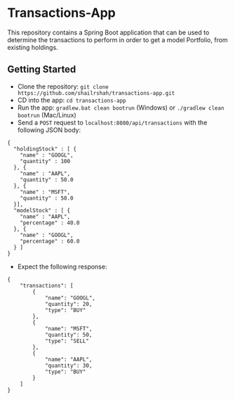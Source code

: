 # Transactions-App

This repository contains a Spring Boot application that can be used to determine the transactions to perform in order to get a model Portfolio, from existing holdings.


## Getting Started
- Clone the repository: `git clone https://github.com/shailrshah/transactions-app.git`
- CD into the app: `cd transactions-app`
- Run the app: `gradlew.bat clean bootrun` (Windows) or `./gradlew clean bootrun` (Mac/Linux)
- Send a `POST` request to `localhost:8080/api/transactions` with the following JSON body:
```
{
  "holdingStock" : [ {
    "name" : "GOOGL",
    "quantity" : 100
  }, {
    "name" : "AAPL",
    "quantity" : 50.0
  }, {
    "name" : "MSFT",
    "quantity" : 50.0
  }],
  "modelStock" : [ {
    "name" : "AAPL",
    "percentage" : 40.0
  }, {
    "name" : "GOOGL",
    "percentage" : 60.0
  } ]
}
```
- Expect the following response: 
```
{
    "transactions": [
        {
            "name": "GOOGL",
            "quantity": 20,
            "type": "BUY"
        },
        {
            "name": "MSFT",
            "quantity": 50,
            "type": "SELL"
        },
        {
            "name": "AAPL",
            "quantity": 30,
            "type": "BUY"
        }
    ]
}
```
